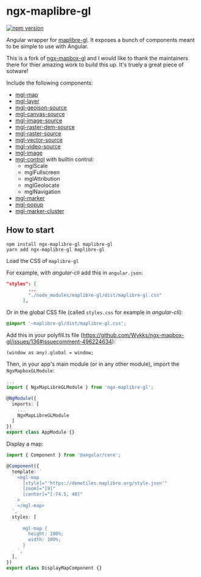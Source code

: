 # ngx-maplibre-gl

[![npm version](https://img.shields.io/npm/v/ngx-maplibre-gl.svg?style=flat)](https://www.npmjs.com/package/ngx-maplibre-gl)

Angular wrapper for [maplibre-gl](https://www.maplibre.org/). It exposes a bunch of components meant to be simple to use with Angular.

This is a fork of [ngx-mapbox-gl](https://github.com/Wykks/ngx-mapbox-gl) and I would like to thank the maintainers there for thier amazing work to build this up. It's truely a great piece of sotware!

Include the following components:

- [mgl-map](https://github.com/Wykks/ngx-mapbox-gl/wiki/API-Documentation#mgl-map-mapbox-gl-api)
- [mgl-layer](https://github.com/Wykks/ngx-mapbox-gl/wiki/API-Documentation#mgl-layer-mapbox-gl-style-spec)
- [mgl-geojson-source](https://github.com/Wykks/ngx-mapbox-gl/wiki/API-Documentation#mgl-geojson-source-mapbox-gl-style-spec)
- [mgl-canvas-source](https://github.com/Wykks/ngx-mapbox-gl/wiki/API-Documentation#mgl-canvas-source-mapbox-gl-style-spec)
- [mgl-image-source](https://github.com/Wykks/ngx-mapbox-gl/wiki/API-Documentation#mgl-image-source-mapbox-gl-style-spec)
- [mgl-raster-dem-source](https://github.com/Wykks/ngx-mapbox-gl/wiki/API-Documentation#mgl-raster-dem-source-mapbox-gl-style-spec)
- [mgl-raster-source](https://github.com/Wykks/ngx-mapbox-gl/wiki/API-Documentation#mgl-raster-source-mapbox-gl-style-spec)
- [mgl-vector-source](https://github.com/Wykks/ngx-mapbox-gl/wiki/API-Documentation#mgl-vector-source-mapbox-gl-style-spec)
- [mgl-video-source](https://github.com/Wykks/ngx-mapbox-gl/wiki/API-Documentation#mgl-video-source-mapbox-gl-style-spec)
- [mgl-image](https://github.com/Wykks/ngx-mapbox-gl/wiki/API-Documentation#mgl-image-mapbox-gl-api)
- [mgl-control](https://github.com/Wykks/ngx-mapbox-gl/wiki/API-Documentation#mgl-control) with builtin control:
  - mglScale
  - mglFullscreen
  - mglAttribution
  - mglGeolocate
  - mglNavigation
- [mgl-marker](https://github.com/Wykks/ngx-mapbox-gl/wiki/API-Documentation#mgl-marker-mapbox-gl-api)
- [mgl-popup](https://github.com/Wykks/ngx-mapbox-gl/wiki/API-Documentation#mgl-popup-mapbox-gl-api)
- [mgl-marker-cluster](https://github.com/Wykks/ngx-mapbox-gl/wiki/API-Documentation#ngx-mgl-marker-cluster-supercluster-api)

## How to start

```
npm install ngx-maplibre-gl maplibre-gl
yarn add ngx-maplibre-gl maplibre-gl
```

Load the CSS of `maplibre-gl`

For example, with _angular-cli_ add this in `angular.json`:

```json
"styles": [
        ...
        "./node_modules/maplibre-gl/dist/maplibre-gl.css"
      ],
```

Or in the global CSS file (called `styles.css` for example in _angular-cli_):

```css
@import '~maplibre-gl/dist/maplibre-gl.css';
```

Add this in your polyfill.ts file (https://github.com/Wykks/ngx-mapbox-gl/issues/136#issuecomment-496224634):

```
(window as any).global = window;
```

Then, in your app's main module (or in any other module), import the `NgxMapboxGLModule`:

```ts
...
import { NgxMapLibreGLModule } from 'ngx-maplibre-gl';

@NgModule({
  imports: [
    ...
    NgxMapLibreGLModule
  ]
})
export class AppModule {}
```

Display a map:

```ts
import { Component } from '@angular/core';

@Component({
  template: `
    <mgl-map
      [style]="'https://demotiles.maplibre.org/style.json'"
      [zoom]="[9]"
      [center]="[-74.5, 40]"
    >
    </mgl-map>
  `,
  styles: [
    `
      mgl-map {
        height: 100%;
        width: 100%;
      }
    `,
  ],
})
export class DisplayMapComponent {}
```
